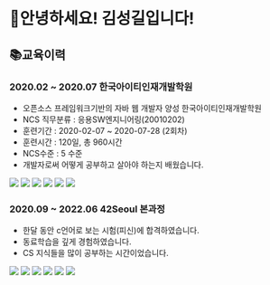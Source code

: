 # 👋안녕하세요! 김성길입니다!
## 📚교육이력
### 2020.02 ~ 2020.07 한국아이티인재개발학원
- 오픈소스 프레임워크기반의 자바 웹 개발자 양성 한국아이티인재개발학원
- NCS 직무분류 : 응용SW엔지니어링(20010202)
- 훈련기간 : 2020-02-07 ~ 2020-07-28 (2회차)
- 훈련시간 : 120일, 총 960시간
- NCS수준 : 5 수준
- 개발자로써 어떻게 공부하고 살아야 하는지 배웠습니다.

<img src="https://img.shields.io/badge/JAVA-007396?style=for-the-badge&logo=java&logoColor=white"> <img src="https://img.shields.io/badge/HTML5-E34F26?style=for-the-badge&logo=HTML5&logoColor=white"> <img src="https://img.shields.io/badge/CSS3-1572B6?style=for-the-badge&logo=CSS3&logoColor=white"> <img src="https://img.shields.io/badge/JavaScript-F7DF1E?style=for-the-badge&logo=JavaScript&logoColor=white"> <img src="https://img.shields.io/badge/MySQL-4479A1?style=for-the-badge&logo=MySQL&logoColor=white"> <img src="https://img.shields.io/badge/VirtualBox-183A61?style=for-the-badge&logo=VirtualBox&logoColor=white"> 

### 2020.09 ~ 2022.06 42Seoul 본과정
- 한달 동안 c언어로 보는 시험(피신)에 합격하였습니다.
- 동료학습을 깊게 경험하였습니다.
- CS 지식들을 많이 공부하는 시간이었습니다.

<img src="https://img.shields.io/badge/C-A8B9CC?style=for-the-badge&logo=C&logoColor=white"> <img src="https://img.shields.io/badge/Git-F05032?style=for-the-badge&logo=Git&logoColor=white"> <img src="https://img.shields.io/badge/VIM-019733?style=for-the-badge&logo=VIM&logoColor=white"> <img src="https://img.shields.io/badge/VSCODE-007ACC?style=for-the-badge&logo=VisualStudioCode&logoColor=white"> <img src="https://img.shields.io/badge/cpp-00599C?style=for-the-badge&logo=cpp&logoColor=white"> <img src="https://img.shields.io/badge/Docker-2496ED?style=for-the-badge&logo=Docker&logoColor=white">
       
<!---
skdkvm/skdkvm is a ✨ special ✨ repository because its `README.md` (this file) appears on your GitHub profile.
You can click the Preview link to take a look at your changes.
--->
